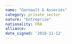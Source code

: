 ```yaml
---
name: "Garnault & Associés"
category: private_sector
nature: "Entreprise"
nationality: FRA
alliance: 
date_signed: '2018-11-12'
---
```

    